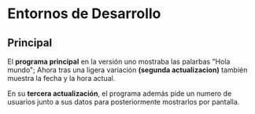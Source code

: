 ﻿# Entornos de Desarrollo

## Principal
El **programa principal** en la versión uno mostraba las palarbas "Hola mundo"; Ahora tras una ligera variación **(segunda actualizacion)** también muestra la fecha y la hora actual.

En su **tercera actualización**, el programa además pide un numero de usuarios junto a sus datos para posteriormente mostrarlos por pantalla.
